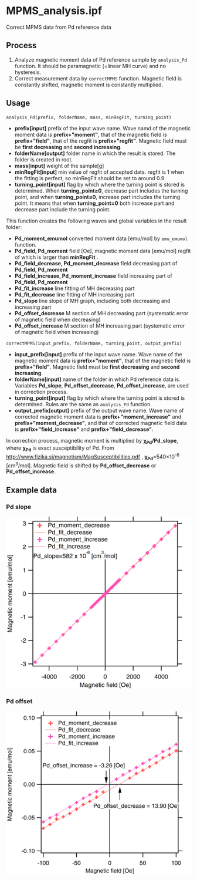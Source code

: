 # MPMS_analysis.ipf
Correct MPMS data from Pd reference data

## Process
1. Analyze magnetic moment data of Pd reference sample by ```analysis_Pd``` function. It should be paramagnetic (=linear MH curve) and no hysteresis.
1. Correct measurement data by ```correctMPMS``` function. Magnetic field is constantly shifted, magnetic moment is constantly multiplied.

## Usage
```
analysis_Pd(prefix, folderName, mass, minRegFit, turning_point)
```
- **prefix[input]** prefix of the input wave name. Wave namd of the magnetic moment data is **prefix+"moment"**, that of the magnetic field is **prefix+"field"**, that of the regfit is **prefix+"regfit"**. Magnetic field must be **first decreasing** and **second increasing**.
- **folderName[output]** folder name in which the result is stored. The folder is created in root.
- **mass[input]** weight of the sample[g]
- **minRegFit[input]** min value of regfit of accepted data. regfit is 1 when the fitting is perfect, so minRegFit should be set to around 0.9.
- **turning_point[input]** flag by which where the turning point is stored is determined. When **turning_point&ge;0**, decrease part includes the turning point, and when **turning_point&le;0**, increase part includes the turning point. It means that when **turning_point=0** both increase part and decrease part include the turning point.

This function creates the following waves and global variables in the result folder:
- **Pd_moment_emumol** converted moment data [emu/mol] by ```emu_emumol``` function.
- **Pd_field, Pd_moment** field [Oe], magnetic moment data [emu/mol] regfit of which is larger than **minRegFit** .
- **Pd_field_decrease, Pd_moment_decrease** field decreasing part of **Pd_field, Pd_moment**
- **Pd_field_increase, Pd_moment_increase** field increasing part of **Pd_field, Pd_moment**
- **Pd_fit_increase** line fitting of MH decreasing part
- **Pd_fit_decrease** line fitting of MH increasing part
- **Pd_slope** line slope of MH graph, including both decreasing and increasing part
- **Pd_offset_decrease** M section of MH decreasing part (systematic error of magnetic field when decreasing)
- **Pd_offset_increase** M section of MH increasing part (systematic error of magnetic field when increasing)

```
correctMPMS(input_prefix, folderName, turning_point, output_prefix)
```
- **input_prefix[input]** prefix of the input wave name. Wave name of the magnetic moment data is **prefix+"moment"**, that of the magnetic field is **prefix+"field"**. Magnetic field must be **first decreasing** and **second increasing**.
- **folderName[input]** name of the folder in which Pd reference data is. Variables **Pd_slope**, **Pd_offset_decrease**, **Pd_offset_increase**, are used in correction process.
- **turning_point[input]** flag by which where the turning point is stored is determined. Rules are the same as ```analysis_Pd``` function.
- **output_prefix[output]** prefix of the output wave name. Wave name of corrected magnetic moment data is **prefix+"moment_increase"** and **prefix+"moment_decrease"**, and that of corrected magnetic field data is **prefix+"field_increase"** and **prefix+"field_decrease"**.

In correction process, magnetic moment is multiplied by **&chi;<sub>Pd</sub>/Pd_slope**, where **&chi;<sub>Pd</sub>** is exact susceptibility of Pd. From http://www.fizika.si/magnetism/MagSusceptibilities.pdf , **&chi;<sub>Pd</sub>**=540&times;10<sup>-6</sup> [cm<sup>3</sup>/mol]. Magnetic field is shifted by **Pd_offset_decrease** or **Pd_offset_increase**.

## Example data
### Pd slope
<p><img src="https://github.com/Hiroaki-Tanaka-0606/IgorMacro/raw/master/00.%20Resources/Pd_slope.png" width=600"></p>
  
### Pd offset
<p><img src="https://github.com/Hiroaki-Tanaka-0606/IgorMacro/raw/master/00.%20Resources/Pd_offset.png" width=600"></p>
